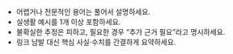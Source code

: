 <!-- 일반인 델타: 쉬운 설명/생활 맥락 -->
- 어렵거나 전문적인 용어는 풀어서 설명하세요.
- 실생활 예시를 1개 이상 포함하세요.
- 불확실한 추정은 피하고, 필요한 경우 “추가 근거 필요”라고 명시하세요.
- 링크 남발 대신 핵심 사실·수치를 간결하게 요약하세요.
